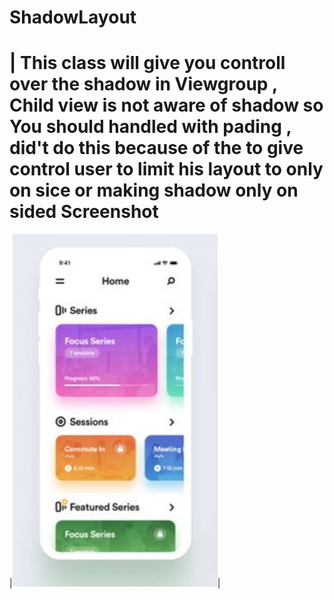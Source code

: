 # ShadowLayout
|
This class will give you controll over the shadow in Viewgroup , Child view is not aware of shadow so You should handled with pading , did't do this because of the to give control user to limit his layout to only on sice or making shadow only on sided
Screenshot
====

|![screenshot](https://raw.githubusercontent.com/SouravKumarPandit/ShadowLayout/master/Capture_shadow.PNG)|


